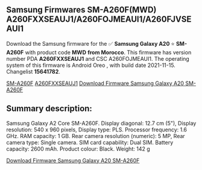 <h2>Samsung Firmwares SM-A260F(MWD) A260FXXSEAUJ1/A260FOJMEAUI1/A260FJVSEAUI1</h2>
Download the Samsung firmware for the ✅ <strong>Samsung Galaxy A20 </strong> ⭐ <strong>SM-A260F</strong> with product code <strong>MWD</strong> <strong> from Morocco</strong>. This firmware has version number PDA <strong>A260FXXSEAUJ1</strong> and CSC A260FOJMEAUI1. The operating system of this firmware is Android Oreo , with build date 2021-11-15. Changelist <strong>15641782</strong>.


[SM-A260F](https://samfirm.shop/samsung/model/SM-A260F)
[A260FXXSEAUJ1](https://samfirm.shop/samsung/pda/A260FXXSEAUJ1)
[Download Firmware Samsung Galaxy A20 SM-A260F](https://samfirm.shop/samsung/firmware/474345)
<h2>Summary description:</h2>
<p>Samsung Galaxy A2 Core SM-A260F. Display diagonal: 12.7 cm (5"), Display resolution: 540 x 960 pixels, Display type: PLS. Processor frequency: 1.6 GHz. RAM capacity: 1 GB. Rear camera resolution (numeric): 5 MP, Rear camera type: Single camera. SIM card capability: Dual SIM. Battery capacity: 2600 mAh. Product colour: Black. Weight: 142 g</p>


[Download Firmware Samsung Galaxy A20 SM-A260F](https://samfirm.shop/samsung/firmware/474345)
